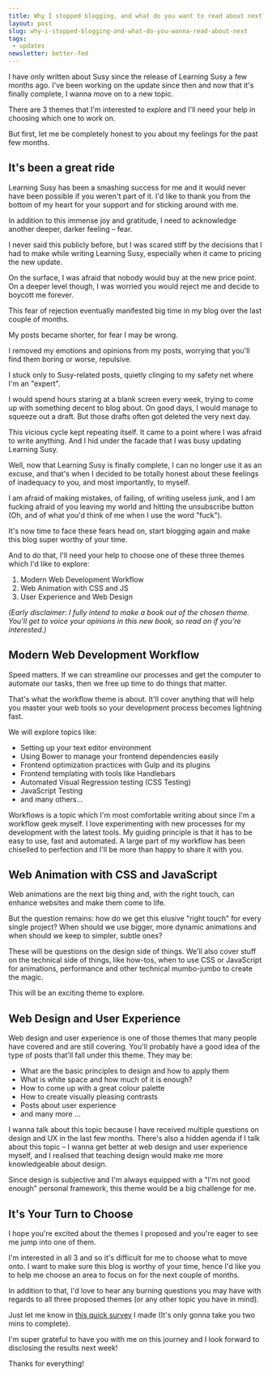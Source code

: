 ```yaml
---
title: Why I stopped blogging, and what do you want to read about next?
layout: post
slug: why-i-stopped-blogging-and-what-do-you-wanna-read-about-next
tags:
 - updates
newsletter: better-fed
---
```


I have only written about Susy since the release of Learning Susy a few months ago. I've been working on the update since then and now that it's finally complete, I wanna move on to a new topic.

There are 3 themes that I'm interested to explore and I'll need your help in choosing which one to work on.

But first, let me be completely honest to you about my feelings for the past few months.

<!--more-->

## It's been a great ride

Learning Susy has been a smashing success for me and it would never have been possible if you weren't part of it. I'd like to thank you from the bottom of my heart for your support and for sticking around with me.

In addition to this immense joy and gratitude, I need to acknowledge another deeper, darker feeling – fear.

I never said this publicly before, but I was scared stiff by the decisions that I had to make while writing Learning Susy, especially when it came to pricing the new update.

On the surface, I was afraid that nobody would buy at the new price point. On a deeper level though, I was worried you would reject me and decide to boycott me forever.

This fear of rejection eventually manifested big time in my blog over the last couple of months.

My posts became shorter, for fear I may be wrong.

I removed my emotions and opinions from my posts, worrying that you'll find them boring or worse, repulsive.

I stuck only to Susy-related posts, quietly clinging to my safety net where I'm an "expert".

I would spend hours staring at a blank screen every week, trying to come up with something decent to blog about. On good days, I would manage to squeeze out a draft. But those drafts often got deleted the very next day.

This vicious cycle kept repeating itself. It came to a point where I was afraid to write anything. And I hid under the facade that I was busy updating Learning Susy.

Well, now that Learning Susy is finally complete, I can no longer use it as an excuse, and that's when I decided to be totally honest about these feelings of inadequacy to you, and most importantly, to myself.

I am afraid of making mistakes, of failing, of writing useless junk, and I am fucking afraid of you leaving my world and hitting the unsubscribe button (Oh, and of what you'd think of me when I use the word "fuck").

It's now time to face these fears head on, start blogging again and make this blog super worthy of your time.

And to do that, I'll need your help to choose one of these three themes which I'd like to explore:

1. Modern Web Development Workflow
2. Web Animation with CSS and JS
3. User Experience and Web Design

_(Early disclaimer: I fully intend to make a book out of the chosen theme. You'll get to voice your opinions in this new book, so read on if you're interested.)_

## Modern Web Development Workflow

Speed matters. If we can streamline our processes and get the computer to automate our tasks, then we free up time to do things that matter.

That's what the workflow theme is about. It'll cover anything that will help you master your web tools so your development process becomes lightning fast.

We will explore topics like:

- Setting up your text editor environment
- Using Bower to manage your frontend dependencies easily
- Frontend optimization practices with Gulp and its plugins
- Frontend templating with tools like Handlebars
- Automated Visual Regression testing (CSS Testing)
- JavaScript Testing
- and many others...

Workflows is a topic which I'm most comfortable writing about since I'm a workflow geek myself. I love experimenting with new processes for my development with the latest tools. My guiding principle is that it has to be easy to use, fast and automated. A large part of my workflow has been chiselled to perfection and I'll be more than happy to share it with you.

## Web Animation with CSS and JavaScript

Web animations are the next big thing and, with the right touch, can enhance websites and make them come to life.

But the question remains: how do we get this elusive "right touch" for every single project? When should we use bigger, more dynamic animations and when should we keep to simpler, subtle ones?

These will be questions on the design side of things. We'll also cover stuff on the technical side of things, like how-tos, when to use CSS or JavaScript for animations, performance and other technical mumbo-jumbo to create the magic.

This will be an exciting theme to explore.

## Web Design and User Experience

Web design and user experience is one of those themes that many people have covered and are still covering. You'll probably have a good idea of the type of posts that'll fall under this theme. They may be:

- What are the basic principles to design and how to apply them
- What is white space and how much of it is enough?
- How to come up with a great colour palette
- How to create visually pleasing contrasts
- Posts about user experience
- and many more ...

I wanna talk about this topic because I have received multiple questions on design and UX in the last few months. There's also a hidden agenda if I talk about this topic – I wanna get better at web design and user experience myself, and I realised that teaching design would make me more knowledgeable about design.

Since design is subjective and I'm always equipped with a "I'm not good enough" personal framework, this theme would be a big challenge for me.

## It's Your Turn to Choose

I hope you're excited about the themes I proposed and you're eager to see me jump into one of them.

I'm interested in all 3 and so it's difficult for me to choose what to move onto. I want to make sure this blog is worthy of your time, hence I'd like you to help me choose an area to focus on for the next couple of months.

In addition to that, I'd love to hear any burning questions you may have with regards to all three proposed themes (or any other topic you have in mind).

Just let me know in [this quick survey](https://zell1.typeform.com/to/hOe4JW) I made (It's only gonna take you two mins to complete).

I'm super grateful to have you with me on this journey and I look forward to disclosing the results next week!

Thanks for everything!
